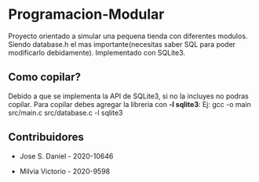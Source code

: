 # Programacion-Modular

Proyecto orientado a simular una pequena tienda con diferentes modulos. Siendo database.h el mas importante(necesitas saber SQL para poder modificarlo debidamente). Implementado con SQLite3.

## Como copilar?

Debido a que se implementa la API de SQLite3, si no la incluyes no podras copilar. Para copilar debes agregar la libreria con __-l sqlite3__: Ej: gcc -o main src/main.c src/database.c -l sqlite3

## Contribuidores

- Jose S. Daniel - 2020-10646

- Milvia Victorio - 2020-9598